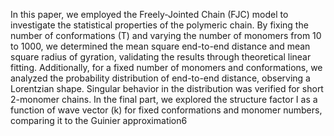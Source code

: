 In this paper, we employed the Freely-Jointed Chain (FJC)
model to investigate the statistical properties of the polymeric
chain. By fixing the number of conformations (T) and varying
the number of monomers from 10 to 1000, we determined the
mean square end-to-end distance and mean square radius of gyration, validating the results through theoretical linear fitting. Additionally, for a fixed number of monomers and conformations,
we analyzed the probability distribution of end-to-end distance,
observing a Lorentzian shape. Singular behavior in the distribution was verified for short 2-monomer chains. In the final part,
we explored the structure factor I as a function of wave vector (k)
for fixed conformations and monomer numbers, comparing it to
the Guinier approximation6
